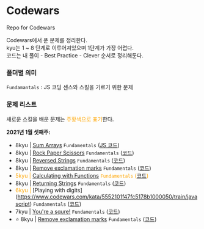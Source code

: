 # Codewars

Repo for Codewars

Codewars에서 푼 문제를 정리한다.\
kyu는 1 ~ 8 단계로 이루어져있으며 1단계가 가장 어렵다.\
코드는 내 풀이 - Best Practice - Clever 순서로 정리해둔다.

### 폴더별 의미

`Fundamantals` : JS 코딩 센스와 스킬을 기르기 위한 문제

### 문제 리스트

새로운 스킬을 배운 문제는 <span style="color:orange">주황색으로 표기</span>한다.

**2021년 1월 셋째주:**

- 8kyu | [Sum Arrays](https://www.codewars.com/kata/53dc54212259ed3d4f00071c/train/javascript) `Fundamentals` ([JS 코드](https://github.com/Sunmon/Codewars/blob/main/Fundamentals/Sum%20Arrays.js))
- 8kyu | [Rock Paper Scissors](https://www.codewars.com/kata/5672a98bdbdd995fad00000f/javascript) `Fundamentals` ([코드](Fundamentals/Rock_Paper_Scissors.js))
- 8kyu | [Reversed Strings](https://www.codewars.com/kata/5168bb5dfe9a00b126000018/train/javascript) `Fundamentals` ([코드](Fundamentals/Reversed_Strings.js))
- 8kyu | [Remove exclamation marks](https://www.codewars.com/kata/57a0885cbb9944e24c00008e/solutions/javascript) `Fundamentals` ([코드](Fundamentals/Remove_exclamation_marks.js))
- <span style="color:orange">5kyu | [Calculating with Functions](https://www.codewars.com/kata/525f3eda17c7cd9f9e000b39/train/javascript) `Fundamentals` ([코드](Fundamentals/Calculating_with_Functions.js)) </span>
- 8kyu | [Returning Strings](https://www.codewars.com/kata/55a70521798b14d4750000a4/javascript) `Fundamentals` ([코드](Fundamentals/Returning_Strings.js))
- <span style="color:orange">6kyu | </span>[Playing with digits] (https://www.codewars.com/kata/5552101f47fc5178b1000050/train/javascript) `Fundamentals` ([코드](Fundamentals/Playing_with_digits.js))
- 7kyu | [You're a squre!](https://www.codewars.com/kata/54c27a33fb7da0db0100040e/javascript) `Fundamentals` ([코드](Fundamentals/You're_a_squre!.js))
- ⭐ 8kyu | [Remove exclamation marks](https://www.codewars.com/kata/57a0885cbb9944e24c00008e/solutions/javascript) `Fundamentals` ([코드](Fundamentals/Remove_exclamation_marks.js))
